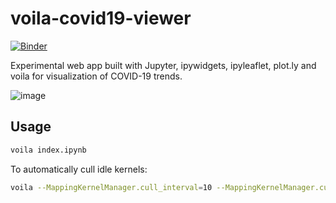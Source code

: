 # voila-covid19-viewer
[![Binder](https://mybinder.org/badge_logo.svg)](https://mybinder.org/v2/gh/stefanavesand/covid19/master?urlpath=voila%2Frender%2Findex.ipynb)

Experimental web app built with Jupyter, ipywidgets, ipyleaflet, plot.ly and voila for visualization of COVID-19 trends.

![image](https://user-images.githubusercontent.com/6136323/80288808-87706680-8708-11ea-8890-595b89cb1170.png)

## Usage

```bash
voila index.ipynb
```

To automatically cull idle kernels:

```bash
voila --MappingKernelManager.cull_interval=10 --MappingKernelManager.cull_idle_timeout=10 app.ipynb
```

